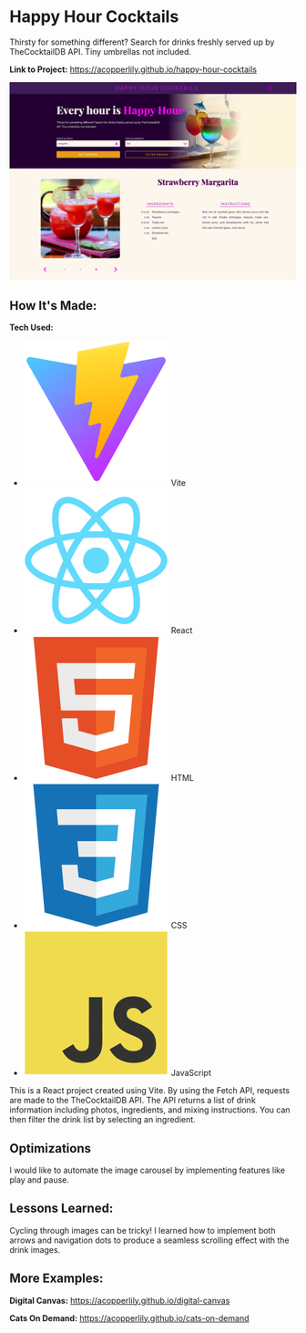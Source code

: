# Happy Hour Cocktails
Thirsty for something different? Search for drinks freshly served up by TheCocktailDB API. Tiny umbrellas not included.

**Link to Project:** https://acopperlily.github.io/happy-hour-cocktails

![Screenshot of Happy Hour Cocktails website](https://raw.githubusercontent.com/acopperlily/portfolio/main/src/assets/happy-hour-cocktails.webp)

## How It's Made:

**Tech Used:** 
- ![vite](./src/assets/vite.svg) Vite
- ![react](./src/assets/react.svg) React
- ![html](./src/assets/html.svg) HTML
- ![css](./src/assets/css.svg) CSS
- ![javascript](./src/assets/javascript.svg) JavaScript

This is a React project created using Vite. By using the Fetch API, requests are made to the TheCocktailDB API. The API returns a list of drink information including photos, ingredients, and mixing instructions. You can then filter the drink list by selecting an ingredient.

## Optimizations

I would like to automate the image carousel by implementing features like play and pause.

## Lessons Learned:

Cycling through images can be tricky! I learned how to implement both arrows and navigation dots to produce a seamless scrolling effect with the drink images.

## More Examples:

**Digital Canvas:** https://acopperlily.github.io/digital-canvas

**Cats On Demand:** https://acopperlily.github.io/cats-on-demand
